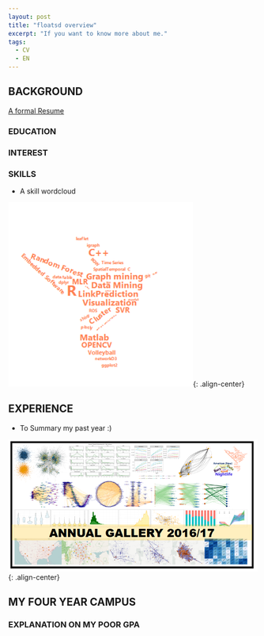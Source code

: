 ```yaml
---
layout: post
title: "floatsd overview"
excerpt: "If you want to know more about me."
tags:
  - CV
  - EN
---
```


## BACKGROUND
[A formal Resume](https://github.com/floatSDSDS/floatsdsds.github.io/raw/master/_data/Lu%20Fan%20DM.pdf)

### EDUCATION

### INTEREST

### SKILLS

- A skill wordcloud

![image-center](https://raw.githubusercontent.com/floatSDSDS/floatsdsds.github.io/master/images/WC6.png){: .align-center}

## EXPERIENCE

- To Summary my past year :)

![image-center](https://raw.githubusercontent.com/floatSDSDS/floatsdsds.github.io/master/images/annualSummary1617.png){: .align-center}

## MY FOUR YEAR CAMPUS

### EXPLANATION ON MY POOR GPA

